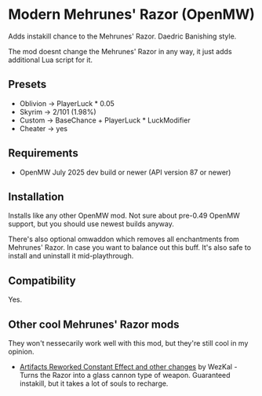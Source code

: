 # Modern Mehrunes' Razor (OpenMW)

Adds instakill chance to the Mehrunes' Razor. Daedric Banishing style.

The mod doesnt change the Mehrunes' Razor in any way, it just adds additional Lua script for it.

## Presets
- Oblivion -> PlayerLuck * 0.05
- Skyrim -> 2/101 (1.98%)
- Custom -> BaseChance + PlayerLuck * LuckModifier
- Cheater -> yes

## Requirements
- OpenMW July 2025 dev build or newer (API version 87 or newer)

## Installation
Installs like any other OpenMW mod. Not sure about pre-0.49 OpenMW support, but you should use newest builds anyway.

There's also optional omwaddon which removes all enchantments from Mehrunes' Razor. In case you want to balance out this buff. It's also safe to install and uninstall it mid-playthrough.

## Compatibility
Yes.

## Other cool Mehrunes' Razor mods

They won't nessecarily work well with this mod, but they're still cool in my opinion.

- [Artifacts Reworked Constant Effect and other changes](https://www.nexusmods.com/morrowind/mods/56702) by WezKal - Turns the Razor into a glass cannon type of weapon. Guaranteed instakill, but it takes a lot of souls to recharge.